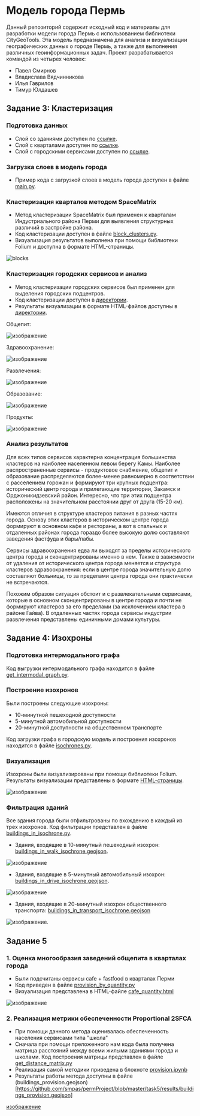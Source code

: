 # Модель города Пермь

Данный репозиторий содержит исходный код и материалы для разработки модели города Пермь с использованием библиотеки CityGeoTools. Эта модель предназначена для анализа и визуализации географических данных о городе Пермь, а также для выполнения различных геоинформационных задач.
Проект разрабатывается командой из четырех человек:

- Павел Смирнов
- Владислава Вядчинникова
- Илья Гаврилов
- Тимур Юлдашев

## Задание 3: Кластеризация

### Подготовка данных

- Слой со зданиями доступен по [ссылке](https://github.com/smpas/permProject/blob/master/data/buildings.geojson).
- Слой с кварталами доступен по [ссылке](https://github.com/smpas/permProject/blob/master/data/blocks.geojson).
- Слой с городскими сервисами доступен по [ссылке](https://github.com/smpas/permProject/blob/master/data/services.geojson).

### Загрузка слоев в модель города

- Пример кода с загрузкой слоев в модель города доступен в файле [main.py](https://github.com/smpas/permProject/blob/master/main.py).

### Кластеризация кварталов методом SpaceMatrix

- Метод кластеризации SpaceMatrix был применен к кварталам Индустриального района Перми для выявления структурных различий в застройке района.
- Код кластеризации доступен в файле [block_clusters.py](https://github.com/smpas/permProject/blob/master/clusters/code/block_clusters.py).
- Визуализация результатов выполнена при помощи библиотеки Folium и доступна в формате HTML-страницы.

![blocks](https://github.com/smpas/permProject/assets/55205785/be2f773e-e976-4425-8919-4ecbfb7fa656)


### Кластеризация городских сервисов и анализ

- Метод кластеризации городских сервисов был применен для выделения городских подцентров.
- Код кластеризации доступен в [директории](https://github.com/smpas/permProject/tree/master/clusters/code).
- Результаты визуализации в формате HTML-файлов доступны в [директории](https://github.com/smpas/permProject/tree/master/clusters/visualisation).

Общепит:

![изображение](https://github.com/smpas/permProject/assets/55205785/98c5c82b-e0d6-46cb-9da5-1b23c8ab65a9)
  
Здравоохранение:

![изображение](https://github.com/smpas/permProject/assets/55205785/f7b39619-83e1-4749-9384-bc44b8b0d2ee)

Развлечения:

![изображение](https://github.com/smpas/permProject/assets/55205785/5b4feb7a-e0cc-4ea7-b62c-5be92cb5f65f)

Образование:

![изображение](https://github.com/smpas/permProject/assets/55205785/273b0f70-dbca-4ad7-9b93-0d090b709460)

Продукты:

![изображение](https://github.com/smpas/permProject/assets/55205785/2bd3c90e-755c-4db8-9a97-f79d6668df4a)

### Анализ результатов
  Для всех типов сервисов характерна концентрация большинства кластеров на наиболее населенном левом берегу Камы. Наиболее распространенные сервисы - продуктовое снабжение, общепит и образование распределяются более-менее равномерно в соответствии с расселением горожан и формируют три крупных подцентра: исторический центр города и прилегающие территории, Закамск и Орджоникидзевский район. Интересно, что три этих подцентра расположены на значительном расстоянии друг от друга (15-20 км).
  
  Имеются отличия в структуре кластеров питания в разных частях города. Основу этих кластеров в историческом центре города формируют в основном кафе и рестораны, а вот в спальных и отдаленных районах города гораздо более высокую долю составляют заведения фастфуда и бары/пабы.

  Сервисы здравоохранения едва ли выходят за пределы исторического центра города и сконцентрированы именно в нем. Также в зависимости от удаления от исторического центра города меняется и структура кластеров здравоохранения: если в центре города значительную долю составляют больницы, то за пределами центра города они практически не встречаются.
  
  Похожим образом ситуация обстоит и с развлекательными сервисами, которые в основном сконцентрированы в центре города и почти не формируют кластеров за его пределами (за исклочением кластера в районе Гайва). В отдаленных частях города сервисы индустрии развлечения представлены единичными домами культуры.


## Задание 4: Изохроны
### Подготовка интермодального графа
Код выгрузки интермодального графа находится в файле [get_intermodal_graph.py](https://github.com/smpas/permProject/blob/master/graphs/code/get_intermodal_graph.py).

### Построение изохронов
Были построены следующие изохроны:
- 10-минутной пешеходной доступности
- 5-минутной автомобильной доступности
- 20-минутной доступности на общественном транспорте
 
Код загрузки графа в городскую модель и построения изохронов находится в файле [isochrones.py](https://github.com/smpas/permProject/blob/master/graphs/code/isochrones.py).

### Визуализация
Изохроны были визуализированы при помощи библиотеки Folium. Результаты визуализации представлены в формате [HTML-страницы](https://github.com/smpas/permProject/blob/master/graphs/results/intermodal_graph.html).

![изображение](https://github.com/smpas/permProject/assets/55205785/51ee140e-ebb0-4976-981d-d6dc6f954164)

### Фильтрация зданий
Все здания города были отфильтрованы по вхождению в каждый из трех изохронов. Код фильтрации представлен в файле [buildings_in_isochrone.py](https://github.com/smpas/permProject/blob/master/graphs/code/buildings_in_isochrone.py).

- Здания, входящие в 10-минутный пешеходный изохрон: [buildings_in_walk_isochrone.geojson](https://github.com/smpas/permProject/blob/master/graphs/results/buildings_in_walk_isochrone.geojson).

![изображение](https://github.com/smpas/permProject/assets/55205785/955d4065-6171-4b07-8590-57c47600ce35)

- Здания, входящие в 5-минутный автомобильный изохрон: [buildings_in_drive_isochrone.geojson](https://github.com/smpas/permProject/blob/master/graphs/results/buildings_in_drive_isochrone.geojson).

![изображение](https://github.com/smpas/permProject/assets/55205785/dbbdea3f-f3c8-449d-8373-eea7377e543f)

- Здания, входящие в 20-минутный изохрон общественного транспорта: [buildings_in_transport_isochrone.geojson](https://github.com/smpas/permProject/blob/master/graphs/results/buildings_in_transport_isochrone.geojson)

![изображение](https://github.com/smpas/permProject/assets/55205785/1a9649ed-6514-4b5a-8bae-a24f80c98014).

## Задание 5
### 1. Оценка многообразия заведений общепита в кварталах города

- Были подсчитаны сервисы cafe + fastfood в кварталах Перми
- Код приведен в файле [provision_by_quantity.py](https://github.com/smpas/permProject/blob/master/task5/code/provision_by_quantity.py)
- Визуализация представлена в HTML-файле [cafe_quantity.html](https://github.com/smpas/permProject/blob/master/task5/results/cafe_quantity.html)

![изображение](https://github.com/smpas/permProject/assets/55205785/ac59e01b-1d30-4d59-8710-9d08f40cbc51)

### 2. Реализация метрики обеспеченности Proportional 2SFCA

- При помощи данного метода оценивалась обеспеченность населения сервисами типа "школа"
- Сначала при помощи преложенного нам кода была получена матрица расстояний между всеми жилыми зданиями города и школами. Код построения матрицы представлен в файле [get_distance_matrix.py](https://github.com/smpas/permProject/blob/master/task5/code/get_distance_matrix.py)
- Реализация самой методики приведена в блокноте [provision.ipynb](https://github.com/smpas/permProject/blob/master/task5/code/provision.ipynb)
- Результаты работы метода доступны в файле (buildings_provision.geojson)[https://github.com/smpas/permProject/blob/master/task5/results/buildings_provision.geojson]

[изображение](https://github.com/smpas/permProject/assets/55205785/04987c8f-c5ea-487d-916c-ae5ad7d9500a)
